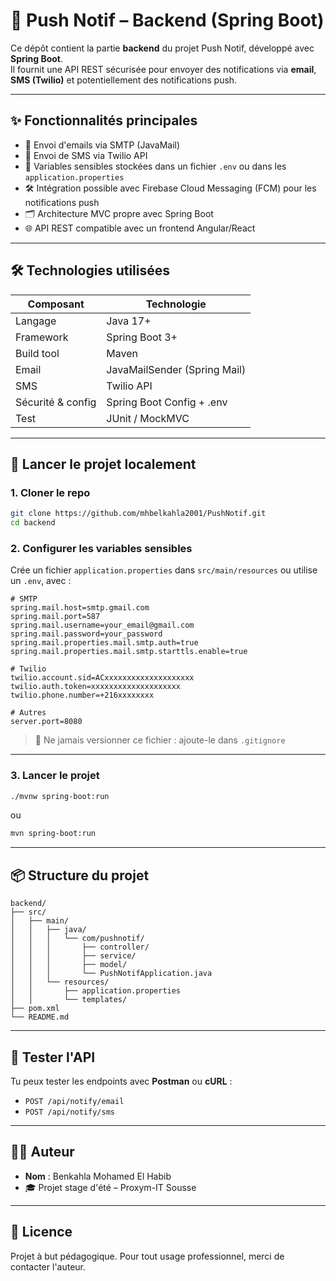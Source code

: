 # 🔔 Push Notif – Backend (Spring Boot)

Ce dépôt contient la partie **backend** du projet Push Notif, développé avec **Spring Boot**.  
Il fournit une API REST sécurisée pour envoyer des notifications via **email**, **SMS (Twilio)** et potentiellement des notifications push.

---

## ✨ Fonctionnalités principales

- 📧 Envoi d'emails via SMTP (JavaMail)
- 📱 Envoi de SMS via Twilio API
- 🔐 Variables sensibles stockées dans un fichier `.env` ou dans les `application.properties`
- 🛠️ Intégration possible avec Firebase Cloud Messaging (FCM) pour les notifications push
- 🗂️ Architecture MVC propre avec Spring Boot
- 🌐 API REST compatible avec un frontend Angular/React

---

## 🛠️ Technologies utilisées

| Composant            | Technologie                  |
|----------------------|------------------------------|
| Langage              | Java 17+                     |
| Framework            | Spring Boot 3+               |
| Build tool           | Maven                        |
| Email                | JavaMailSender (Spring Mail) |
| SMS                  | Twilio API                   |
| Sécurité & config    | Spring Boot Config + .env    |
| Test                 | JUnit / MockMVC              |

---

## 🚀 Lancer le projet localement

### 1. Cloner le repo

```bash
git clone https://github.com/mhbelkahla2001/PushNotif.git
cd backend
```

### 2. Configurer les variables sensibles

Crée un fichier `application.properties` dans `src/main/resources` ou utilise un `.env`, avec :

```properties
# SMTP
spring.mail.host=smtp.gmail.com
spring.mail.port=587
spring.mail.username=your_email@gmail.com
spring.mail.password=your_password
spring.mail.properties.mail.smtp.auth=true
spring.mail.properties.mail.smtp.starttls.enable=true

# Twilio
twilio.account.sid=ACxxxxxxxxxxxxxxxxxxxx
twilio.auth.token=xxxxxxxxxxxxxxxxxxxx
twilio.phone.number=+216xxxxxxxx

# Autres
server.port=8080
```

> 🔐 Ne jamais versionner ce fichier : ajoute-le dans `.gitignore`

---

### 3. Lancer le projet

```bash
./mvnw spring-boot:run
```
ou
```bash
mvn spring-boot:run
```

---

## 📦 Structure du projet

```
backend/
├── src/
│   ├── main/
│   │   ├── java/
│   │   │   └── com/pushnotif/
│   │   │       ├── controller/
│   │   │       ├── service/
│   │   │       ├── model/
│   │   │       └── PushNotifApplication.java
│   │   └── resources/
│   │       ├── application.properties
│   │       └── templates/
├── pom.xml
└── README.md
```

---

## 🧪 Tester l'API

Tu peux tester les endpoints avec **Postman** ou **cURL** :

- `POST /api/notify/email`
- `POST /api/notify/sms`

---

## 👨‍💻 Auteur

- **Nom** : Benkahla Mohamed El Habib  
- 🎓 Projet stage d'été – Proxym-IT Sousse 


---

## 📜 Licence

Projet à but pédagogique. Pour tout usage professionnel, merci de contacter l'auteur.
